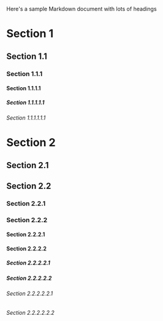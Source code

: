Here's a sample Markdown document with lots of headings

# Section 1

## Section 1.1

### Section 1.1.1

#### Section 1.1.1.1

##### Section 1.1.1.1.1

###### Section 1.1.1.1.1.1

# Section 2

## Section 2.1

## Section 2.2

### Section 2.2.1

### Section 2.2.2

#### Section 2.2.2.1

#### Section 2.2.2.2

##### Section 2.2.2.2.1

##### Section 2.2.2.2.2

###### Section 2.2.2.2.2.1

###### Section 2.2.2.2.2.2

